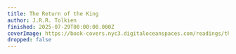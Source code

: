 ```yaml
---
title: The Return of the King
author: J.R.R. Tolkien
finished: 2025-07-29T00:00:00.000Z
coverImage: https://book-covers.nyc3.digitaloceanspaces.com/readings/the-return-of-the-king-01.jpg
dropped: false
---
```


